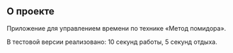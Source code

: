 ## О проекте

Приложение для управлением времени по технике «Метод помидора».

В тестовой версии реализовано: 10 секунд работы, 5 секунд отдыха.



